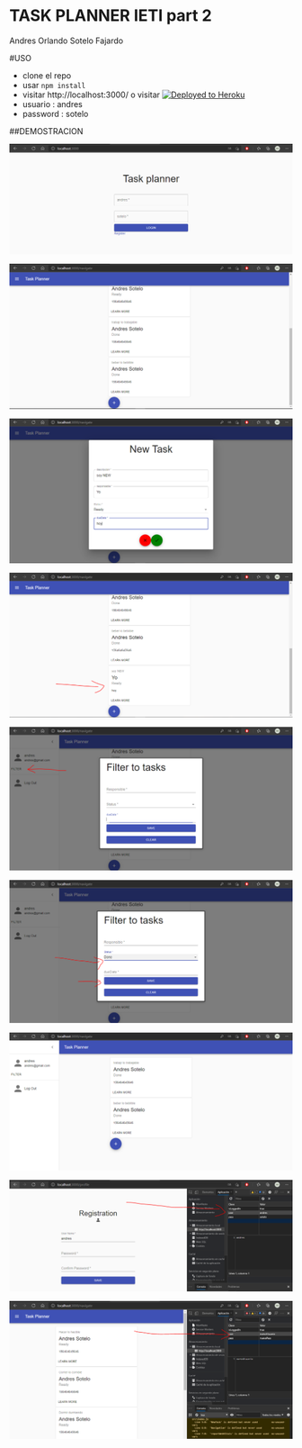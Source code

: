 # TASK PLANNER IETI part 2
Andres Orlando Sotelo Fajardo

#USO 
- clone el repo
- usar ```npm install```
- visitar http://localhost:3000/ o visitar [![Deployed to Heroku](https://www.herokucdn.com/deploy/button.png)](https://task-plannerbyasof.herokuapp.com/)
- usuario : andres
- password : sotelo

##DEMOSTRACION

![](https://github.com/aosfandres/IETI-Lab4/blob/main/images/1.PNG)

![](https://github.com/aosfandres/IETI-Lab4/blob/main/images/2.PNG)

![](https://github.com/aosfandres/IETI-Lab4/blob/main/images/3.PNG)

![](https://github.com/aosfandres/IETI-Lab4/blob/main/images/4.PNG)

![](https://github.com/aosfandres/IETI-Lab4/blob/main/images/5.PNG)

![](https://github.com/aosfandres/IETI-Lab4/blob/main/images/6.PNG)

![](https://github.com/aosfandres/IETI-Lab4/blob/main/images/7.PNG)

![](https://github.com/aosfandres/IETI-Lab4/blob/main/images/8.PNG)

![](https://github.com/aosfandres/IETI-Lab4/blob/main/images/9.PNG)


